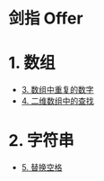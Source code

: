 # 剑指 Offer

# 1. 数组

- [3. 数组中重复的数字](array/DuplicateNumber.java)
- [4. 二维数组中的查找](array/FindNumberInSortedArray.java)

# 2. 字符串

- [5. 替换空格](string/ReplaceSpace.java)

